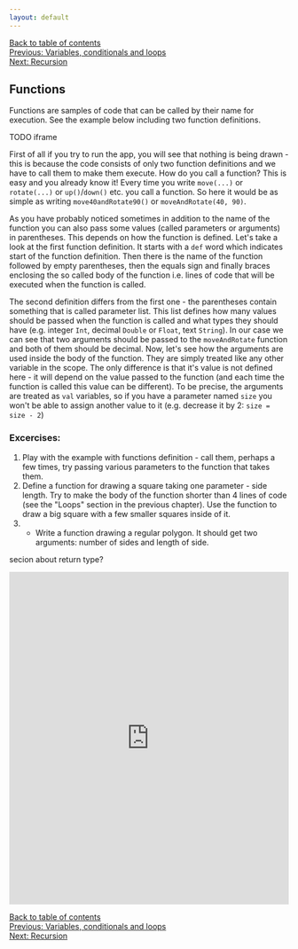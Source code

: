 ```yaml
---
layout: default
---
```


[Back to table of contents](/en)  
[Previous: Variables, conditionals and loops](/en/2_language_basics)  
[Next: Recursion](/en/4_recursion)  

## Functions

Functions are samples of code that can be called by their name for execution. See the example below including two function definitions.

TODO iframe

First of all if you try to run the app, you will see that nothing is being drawn - this is because the code consists of only two function definitions and we have to call them to make them execute. How do you call a function? This is easy and you already know it! Every time you write `move(...)` or `rotate(...)` or `up()`/`down()` etc. you call a function. So here it would be as simple as writing `move40andRotate90()` or `moveAndRotate(40, 90)`.

As you have probably noticed sometimes in addition to the name of the function you can also pass some values (called parameters or arguments) in parentheses. This depends on how the function is defined. Let's take a look at the first function definition. It starts with a `def` word which indicates start of the function definition. Then there is the name of the function followed by empty parentheses, then the equals sign and finally braces enclosing the so called body of the function i.e. lines of code that will be executed when the function is called.

The second definition differs from the first one - the parentheses contain something that is called parameter list. This list defines how many values should be passed when the function is called and what types they should have (e.g. integer `Int`, decimal `Double` or `Float`, text `String`). In our case we can see that two arguments should be passed to the `moveAndRotate` function and both of them should be decimal. Now, let's see how the arguments are used inside the body of the function. They are simply treated like any other variable in the scope. The only difference is that it's value is not defined here - it will depend on the value passed to the function (and each time the function is called this value can be different). To be precise, the arguments are treated as `val` variables, so if you have a parameter named `size` you won't be able to assign another value to it (e.g. decrease it by 2: `size = size - 2`)

### Excercises:

1. Play with the example with functions definition - call them, perhaps a few times, try passing various parameters to the function that takes them.
2. Define a function for drawing a square taking one parameter - side length. Try to make the body of the function shorter than 4 lines of code (see the "Loops" section in the previous chapter). Use the function to draw a big square with a few smaller squares inside of it.
3. * Write a function drawing a regular polygon. It should get two arguments: number of sides and length of side.

secion about return type?

<iframe height="600" frameborder="0" style="width: 100%; overflow: hidden;" src="https://embed.scalafiddle.io/embed?sfid=okXrWZp/8"></iframe>

[Back to table of contents](/en)  
[Previous: Variables, conditionals and loops](/en/2_language_basics)  
[Next: Recursion](/en/4_recursion)